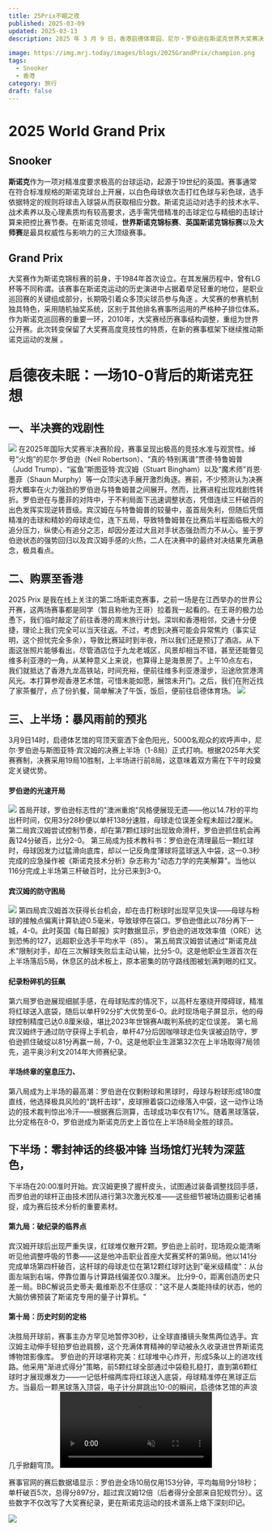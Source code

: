 ```yaml
---
title: 25Prix不眠之夜
published: 2025-03-09
updated: 2025-03-13
description: 2025 年 3 月 9 日，香港启德体育园，尼尔・罗伯逊在斯诺克世界大奖赛决赛中，以 10 - 0 零封斯图尔特・宾汉姆。期间宾汉姆曾做出多杆优秀防守，也凭借高难度球几次上手，却屡屡丢失关键球。罗伯逊抓住机会，毫不手软，最终强势夺冠。​

image: https://img.mrj.today/images/blogs/2025GrandPrix/champion.png
tags:
  - Snooker
  - 香港
category: 旅行
draft: false
---
```

# 2025 World Grand Prix
## Snooker
**斯诺克**作为一项对精准度要求极高的台球运动，起源于19世纪的英国。赛事通常在符合标准规格的斯诺克球台上开展，以白色母球依次击打红色球与彩色球，选手依据特定的规则将球击入球袋从而获取相应分数。斯诺克运动对选手的技术水平、战术素养以及心理素质均有较高要求，选手需凭借精准的击球定位与精细的击球计算来把控比赛节奏。在斯诺克领域，**世界斯诺克锦标赛**、**英国斯诺克锦标赛**以及**大师赛**是最具权威性与影响力的三大顶级赛事。 

## Grand Prix
大奖赛作为斯诺克锦标赛的前身，于1984年首次设立。在其发展历程中，曾有LG杯等不同称谓。该赛事在斯诺克运动的历史演进中占据着举足轻重的地位，是职业巡回赛的关键组成部分，长期吸引着众多顶尖球员参与角逐 。大奖赛的参赛机制独具特色，采用随机抽奖系统，区别于其他排名赛事所运用的严格种子排位体系。作为斯诺克巡回赛的重要一环，2010年，大奖赛经历赛事结构调整，重组为世界公开赛。此次转变保留了大奖赛高度竞技性的特质，在新的赛事框架下继续推动斯诺克运动的发展 。 

# 启德夜未眠：一场10-0背后的斯诺克狂想  
## 一、半决赛的戏剧性 
![](https://img.mrj.today/images/blogs/2025GrandPrix/Vs.png)
在2025年国际大奖赛半决赛阶段，赛事呈现出极高的竞技水准与观赏性。绰号“火炮”的尼尔·罗伯逊（Neil Robertson）、“真的·特别离谱”贾德·特鲁姆普（Judd Trump）、“鲨鱼”斯图亚特·宾汉姆（Stuart Bingham）以及“魔术师”肖恩·墨菲（Shaun Murphy）等一众顶尖选手展开激烈角逐。赛前，不少预测认为决赛将大概率在火力强劲的罗伯逊与特鲁姆普之间展开。然而，比赛进程出现戏剧性转折。罗伯逊在与墨菲的对阵中，于不利局面下迅速调整状态，凭借连续三杆破百的出色发挥实现逆转晋级。宾汉姆在与特鲁姆普的较量中，虽首局失利，但随后凭借精准的击球和精妙的母球走位，连下五局，导致特鲁姆普在比赛后半程面临极大的追分压力，纵使心有追分之志，却因分差过大且对手状态强劲而力不从心。鉴于罗伯逊状态的强势回归以及宾汉姆手感的火热，二人在决赛中的最终对决结果充满悬念，极具看点。 

## 二、购票至香港
2025 Prix 是我在线上关注的第二场斯诺克赛事，之前一场是在江西举办的世界公开赛，这两场赛事都是同学（暂且称他为王哥）拉着我一起看的。在王哥的极力怂恿下，我们临时敲定了前往香港的周末旅行计划。深圳和香港相邻，交通十分便捷，理论上我们完全可以当天往返。不过，考虑到决赛可能会异常焦灼（事实证明，这个担忧完全多余），导致比赛延时到半夜，所以我们还是预订了酒店。从下面这张照片能够看出，尽管酒店位于九龙老城区，风景却相当不错，甚至还能瞥见维多利亚港的一角，从某种意义上来说，也算得上是海景房了。上午10点左右，我们就抵达了香港九龙高铁站，时间充裕，便前往维多利亚港漫步，沿途欣赏港湾风光。本打算参观香港艺术馆，可惜未能如愿，展馆未开门。之后，我们在附近找了家茶餐厅，点了份扒餐，简单解决了午饭，饭后，便前往启德体育场。
![](https://img.mrj.today/images/blogs/2025GrandPrix/Hotel.png)

##  三、上半场：暴风雨前的预兆
3月9日14时，启德体艺馆的穹顶天窗洒下金色阳光，5000名观众的欢呼声中，尼尔·罗伯逊与斯图亚特·宾汉姆的决赛上半场（1-8局）正式打响。根据2025年大奖赛赛制，决赛采用19局10胜制，上半场进行前8局，这意味着双方需在下午时段奠定关键优势。 
####  罗伯逊的光速开局
![](https://img.mrj.today/images/blogs/2025GrandPrix/hit2.jpg)
首局开球，罗伯逊标志性的"澳洲重炮"风格便展现无遗——他以14.7秒的平均出杆时间，仅用3分28秒便以单杆138分速胜，母球走位误差全程未超过2厘米。第二局宾汉姆尝试控制节奏，却在第7颗红球时出现致命滑杆，罗伯逊抓住机会再轰124分破百，比分2-0。 第三局成为技术教科书：罗伯逊在清理最后一颗红球时，母球因发力过猛滑向底库，却以一记反角度薄球将蓝球送入中袋，这一0.3秒完成的应急操作被《斯诺克技术分析》杂志称为"动态力学的完美解算"。当他以116分完成上半场第三杆破百时，比分已来到3-0。 
#### 宾汉姆的防守困局
![](https://img.mrj.today/images/blogs/2025GrandPrix/hit1.jpg)
第四局宾汉姆首次获得长台机会，却在击打粉球时出现罕见失误——母球与粉球的接触点偏离计算轨迹0.5毫米，导致球停在袋口。罗伯逊借此以78分再下一城，4-0。此时英国《每日邮报》实时数据显示，罗伯逊的进攻效率值（ORE）达到恐怖的127，远超职业选手平均水平（85）。 第五局宾汉姆尝试通过"斯诺克战术"限制对手，却在三次解球失败后主动认输，比分5-0。这是他职业生涯首次在上半场落后5局，休息区的战术板上，原本密集的防守路线图被划满刺眼的红叉。 
#### 纪录粉碎机的狂飙
第六局罗伯逊展现细腻手感，在母球贴库的情况下，以高杆左塞绕开障碍球，精准将红球送入底袋，随后以单杆92分扩大优势至6-0。此时现场电子屏显示，他的母球控制精度已达0.8厘米级，堪比2023年世锦赛AI裁判系统的定位误差。 第七局宾汉姆终于通过防守获得上手机会，单杆47分后因咖啡球走位失误被迫防守，罗伯逊抓住破绽以81分再赢一局，7-0。这是他职业生涯第32次在上半场取得7局领先，追平奥沙利文2014年大师赛纪录。 
#### 半场终章的窒息压力、
第八局成为上半场的最高潮：罗伯逊在仅剩粉球和黑球时，母球与粉球形成180度直线，他选择极具风险的"跳杆击球"，皮球擦着袋口边缘落入中袋，这一动作让场边的技术裁判惊出冷汗——根据赛后测算，击球成功率仅有17%。随着黑球落袋，比分定格在8-0，罗伯逊成为斯诺克历史上首位在上半场8局全胜的球员。 

## 下半场：零封神话的终极冲锋 当场馆灯光转为深蓝色，
下半场在20:00准时开始。宾汉姆更换了握杆皮头，试图通过装备调整找回手感，而罗伯逊的球杆正由技术团队进行第3次激光校准——这些细节被场边摄影记者捕捉，成为赛后技术分析的重要素材。 
#### 第九局：破纪录的临界点
宾汉姆开球后出现严重失误，红球堆仅散开2颗。罗伯逊上前时，现场观众能清晰听见他调整呼吸的节奏——这是他冲击职业首座大奖赛奖杯的第9局。他以141分完成单场第四杆破百，这杆球的母球走位在第12颗红球时达到"毫米级精度"：从台面左端到右端，停靠位置与计算路线偏差仅0.3厘米。 比分9-0，距离创造历史只差一局。BBC解说员史蒂夫·戴维斯忍不住感叹："这不是人类能持续的状态，他的大脑仿佛预装了斯诺克专用的量子计算机。" 
#### 第十局：历史时刻的定格 
决胜局开球前，赛事主办方罕见地暂停30秒，让全球直播镜头聚焦两位选手。宾汉姆主动伸手轻拍罗伯逊肩膀，这个充满体育精神的举动被永久收录进世界斯诺克博物馆影像库。 罗伯逊的开球堪称完美：红球堆中心炸开，形成5条以上的进攻线路。他采用"渐进式得分"策略，前5颗红球全部通过中袋稳扎稳打，直到第6颗红球时才展现爆发力——一记低杆缩两库将红球送入底袋，母球精准停在黑球正后方。当最后一颗黑球落入顶袋，电子计分屏跳出10-0的瞬间，启德体艺馆的声浪几乎掀翻穹顶。 
<video autoplay muted loop src="https://img.mrj.today/images/blogs/2025GrandPrix/video.mp4"></video>

赛事官网的赛后数据墙显示：罗伯逊全场10局仅用153分钟，平均每局9分18秒；单杆破百5次，总得分897分，超过宾汉姆12倍（后者得分全部来自犯规罚分）。这些数字不仅改写了大奖赛纪录，更在斯诺克运动的技术谱系上烙下深刻印记。

![](https://img.mrj.today/images/blogs/2025GrandPrix/hkn2.jpg)